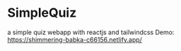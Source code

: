 # SimpleQuiz
a simple quiz webapp with reactjs and tailwindcss
Demo: https://shimmering-babka-c66156.netlify.app/
